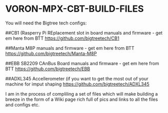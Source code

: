 # VORON-MPX-CBT-BUILD-FILES

You will need the Bigtree tech configs:

##CB1  (Rasperry Pi REplacement slot in board manuals and firmware - get em here from BTT  https://github.com/bigtreetech/CB1

##Manta M8P  manuals and firmware - get em here from BTT  https://github.com/bigtreetech/Manta-M8P

##EBB SB2209 CAnBus Board manuals and firmware - get em here from BTT https://github.com/bigtreetech/EBB

##ADXL345 Accellerometer  (if you want to get the most out of your machine for imput shaping   https://github.com/bigtreetech/ADXL345

I am in the process of compliling a set of files which will make building a breeze
in the form of a Wiki page rich full of pics and links to all the files and configs etc.
